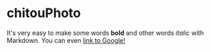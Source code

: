 # chitouPhoto
It's very easy to make some words **bold** and other words *italic* with Markdown. You can even [link to Google!](http://google.com) 
